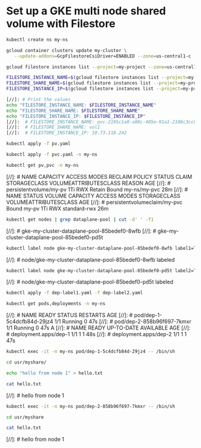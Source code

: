 # Set up a GKE multi node shared volume with Filestore
```bash
kubectl create ns my-ns
```
```bash
gcloud container clusters update my-cluster \
   --update-addons=GcpFilestoreCsiDriver=ENABLED --zone=us-central1-c
```
```bash
gcloud filestore instances list --project=my-project --zone=us-central1-c
```
```bash
FILESTORE_INSTANCE_NAME=$(gcloud filestore instances list --project=my-project --zone=us-central1-c --format="value(name)" --limit=1)
FILESTORE_SHARE_NAME=$(gcloud filestore instances list --project=my-project --zone=us-central1-c --format="value(fileShares[0].name)" --limit=1)
FILESTORE_INSTANCE_IP=$(gcloud filestore instances list --project=my-project --zone=us-central1-c --format="value(networks[0].ipAddresses[0])" --limit=1)
```
```bash
[//]: # Print the values
echo "FILESTORE_INSTANCE_NAME: $FILESTORE_INSTANCE_NAME"
echo "FILESTORE_SHARE_NAME: $FILESTORE_SHARE_NAME"
echo "FILESTORE_INSTANCE_IP: $FILESTORE_INSTANCE_IP"
[//]:  # FILESTORE_INSTANCE_NAME: pvc-2195c1a0-a80c-405e-91a1-2186c3cc0bbb
[//]:  # FILESTORE_SHARE_NAME: vol1
[//]:  # FILESTORE_INSTANCE_IP: 10.73.118.242
```
```bash
kubectl apply -f pv.yaml
```
```bash
kubectl apply -f pvc.yaml -n my-ns
```
```bash
kubectl get pv,pvc -n my-ns 
```
[//]:  # NAME                     CAPACITY   ACCESS MODES   RECLAIM POLICY   STATUS   CLAIM          STORAGECLASS   VOLUMEATTRIBUTESCLASS   REASON   AGE
[//]:  # persistentvolume/my-pv   1Ti        RWX            Retain           Bound    my-ns/my-pvc                  <unset>                          28m
[//]:  # NAME                           STATUS   VOLUME   CAPACITY   ACCESS MODES   STORAGECLASS   VOLUMEATTRIBUTESCLASS   AGE
[//]:  # persistentvolumeclaim/my-pvc   Bound    my-pv    1Ti        RWX            standard-rwx   <unset>                 26m
```bash
kubectl get nodes | grep dataplane-pool | cut -d' ' -f1
```
[//]:  # gke-my-cluster-dataplane-pool-85bedef0-8wfb
[//]:  # gke-my-cluster-dataplane-pool-85bedef0-pd5t
```bash
kubectl label node gke-my-cluster-dataplane-pool-85bedef0-8wfb label1=True
```
[//]:  # node/gke-my-cluster-dataplane-pool-85bedef0-8wfb labeled
```bash
kubectl label node gke-my-cluster-dataplane-pool-85bedef0-pd5t label2=True
```
[//]:  # node/gke-my-cluster-dataplane-pool-85bedef0-pd5t labeled
```bash
kubectl apply -f dep-label1.yaml -f dep-label2.yaml
```
```bash
kubectl get pods,deployments -n my-ns
```
[//]:  # NAME                         READY   STATUS    RESTARTS   AGE
[//]:  # pod/dep-1-5c4dcfb84d-29jz4   1/1     Running   0          47s
[//]:  # pod/dep-2-858b96f697-7kmxr   1/1     Running   0          47s A
[//]:  # NAME                    READY   UP-TO-DATE   AVAILABLE   AGE
[//]:  # deployment.apps/dep-1   1/1     1            1           48s
[//]:  # deployment.apps/dep-2   1/1     1            1           47s
```bash
kubectl exec -it -n my-ns pod/dep-1-5c4dcfb84d-29jz4 -- /bin/sh
```
```bash
cd usr/myshare/
```
```bash
echo "hello from node 1" > hello.txt
```
```bash
cat hello.txt
```
[//]:  # hello from node 1
```bash
kubectl exec -it -n my-ns pod/dep-2-858b96f697-7kmxr -- /bin/sh
```
```bash
cd usr/myshare
```
```bash
cat hello.txt 
```
[//]:  # hello from node 1
